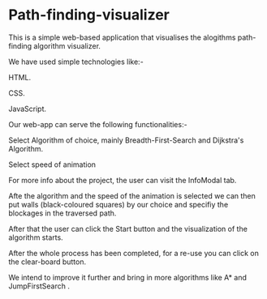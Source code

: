 # Path-finding-visualizer
This is a simple web-based application that visualises the alogithms path-finding algorithm visualizer.



We have used simple technologies like:-

HTML.

CSS.

JavaScript.

Our web-app can serve the following functionalities:-

Select Algorithm of choice, mainly Breadth-First-Search and Dijkstra's Algorithm.


Select speed of animation


For more info about the project, the user can visit the InfoModal tab.


Afte the algorithm and the speed of the animation is selected we can then put walls (black-coloured squares) by our choice and specifiy the blockages in the traversed path.

After that the user can click the Start button and the visualization of the algorithm starts.



After the whole process has been completed, for a re-use you can click on the clear-board button.

We intend to improve it further and bring in more algorithms like A* and JumpFirstSearch .
